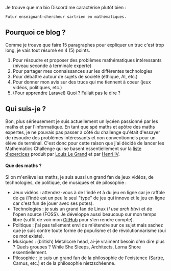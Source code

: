 Je trouve que ma bio Discord me caractérise plutôt bien :

```
Futur enseignant-chercheur sartrien en mathématiques.
```

## Pourquoi ce blog ?

Comme je trouve que faire 15 paragraphes pour expliquer un truc c'est trop long, je vais tout résumé en 4 (5) points.

1. Pour résoudre et proposer des problèmes mathématiques intéressants (niveau seconde à terminale experte)
2. Pour partager mes connaissances sur les différentes technologies
3. Pour débattre autour de sujets de société (éthique, AI, etc.)
4. Pour donner mon avis sur des trucs qui me tiennent à coeur (jeux vidéos, politiques, etc.)
5. (Pour apprendre Laravel) Quoi ? Fallait pas le dire ?

## Qui suis-je ?

Bon, plus sérieusement je suis actuellement un lycéen passionné par les maths et par l'informatique.
En tant que spé maths et apôtre des maths expertes, je ne pouvais pas passer à côté du challenge qu'était d'essayer
de résoudre des problèmes intéressants et non conventionnels pour un élève de terminal.
C'est donc pour cette raison que j'ai décidé de lancer les Mathematics Challenge qui se basent essentiellement sur
la [liste d'exercices](https://www.louislegrand.fr/wp-content/uploads/2022/01/EXOS-TERMINALE3-3-AVECDESSIN.pdf)
produit par [Louis Le Grand](https://www.louislegrand.fr/) et par [Henri IV](https://lycee-henri4.com/).

#### Que des maths ?

Si on m'enlève les maths, je suis aussi un grand fan de jeux vidéos, de technologies, de politique, de musiques
et de pilosophie :

- Jeux vidéos : attendez-vous à de l'indé et à du jeu en ligne car je raffole de ça (l'indé est un peu le seul "type" de jeu qui innove et le jeu en ligne car c'est fun de jouer avec ses potes).
- Technologies : je suis un grand fan de Linux (*I use arch btw*) et de l'open source (FOSS). Je développe aussi beaucoup sur mon temps libre (suffit de voir mon [GitHub](https://github.com/anhgelus) pour s'en rendre compte).
- Politique : j'ai pas tellement envi de m'étendre sur ce sujet mais sachez que je suis contre toute forme de populisme et de révolutionnarisme (oui ce mot existe).
- Musiques : (british) Metalcore head, ai-je vraiment besoin d'en dire plus ? Quels groupes ? While She Sleeps, Architects, Lorna Shore essentiellement.
- Pilosophie : je suis un grand fan de la philosophie de l'existence (Sartre, Camus, etc.) et de la philosophie nietzschéenne.